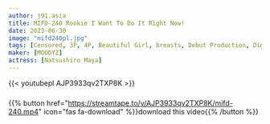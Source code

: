 ```yaml
---
author: j91.asia
title: MIFD-240 Rookie I Want To Do It Right Now!
date: 2023-06-30
image: "mifd240pl.jpg"
tags: [Censored, 3P, 4P, Beautiful Girl, breasts, Debut Production, Digital Mosaic, Facials, Solowork]
maker: [MOODYZ]
actress: [Natsushiro Maya]
---
```



{{< youtubepl AJP3933qv2TXP8K >}}
###

{{% button href="https://streamtape.to/v/AJP3933qv2TXP8K/mifd-240.mp4" icon="fas fa-download" %}}download this video{{% /button %}}

